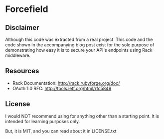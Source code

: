 # Forcefield

## Disclaimer

Although this code was extracted from a real project. This code and the
code shown in the accompanying blog post exist for the sole purpose of demonstrating
how easy it is to secure your API's endpoints using Rack middleware.

## Resources

* Rack Documentation: http://rack.rubyforge.org/doc/
* OAuth 1.0 RFC: http://tools.ietf.org/html/rfc5849

## License

I would NOT recommend using for anything other than a starting point. It is intended for learning purposes only.

But, it is MIT, and you can read about it in LICENSE.txt


